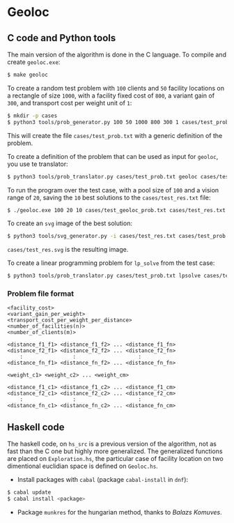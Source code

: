# Geoloc

## C code and Python tools

The main version of the algorithm is done in the C language. To compile and create `geoloc.exe`:

```bash
$ make geoloc
```

To create a random test problem with `100` clients and `50` facility locations on a rectangle of size `1000`, with a facility fixed cost of `800`, a variant gain of `300`, and transport cost per weight unit of `1`:

```bash
$ mkdir -p cases
$ python3 tools/prob_generator.py 100 50 1000 800 300 1 cases/test_prob.txt
```

This will create the file `cases/test_prob.txt` with a generic definition of the problem.

To create a definition of the problem that can be used as input for `geoloc`, you use te translator:

```bash
$ python3 tools/prob_translator.py cases/test_prob.txt geoloc cases/test_geoloc_prob.txt
```

To run the program over the test case, with a pool size of `100` and a vision range of `20`, saving the `10` best solutions to the `cases/test_res.txt` file:

```bash
$ ./geoloc.exe 100 20 10 cases/test_geoloc_prob.txt cases/test_res.txt
```

To create an `svg` image of the best solution:

```bash
$ python3 tools/svg_generator.py -i cases/test_res.txt cases/test_prob.txt cases/test_res.svg
```

`cases/test_res.svg` is the resulting image.

To create a linear programming problem for `lp_solve` from the test case:

```bash
$ python3 tools/prob_translator.py cases/test_prob.txt lpsolve cases/test_lp_prob.lp
```

### Problem file format

```
<facility_cost>
<variant_gain_per_weight>
<transport_cost_per_weight_per_distance>
<number_of_facilities(n)>
<number_of_clients(m)>

<distance_f1_f1> <distance_f1_f2> ... <distance_f1_fn>
<distance_f2_f1> <distance_f2_f2> ... <distance_f2_fn>
    :                :                    :
<distance_fn_f1> <distance_fn_f2> ... <distance_fn_fn>

<weight_c1> <weight_c2> ... <weight_cm>

<distance_f1_c1> <distance_f1_c2> ... <distance_f1_cm>
<distance_f2_c1> <distance_f2_c2> ... <distance_f2_cm>
    :                :                    :
<distance_fn_c1> <distance_fn_c2> ... <distance_fn_cm>
```

## Haskell code

The haskell code, on `hs_src` is a previous version of the algorithm, not as fast than the C one but highly more generalized. The generalized functions are placed on `Exploration.hs`, the particular case of facility location on two dimentional euclidian space is defined on `Geoloc.hs`.

* Install packages with `cabal` (package `cabal-install` in `dnf`):

```bash
$ cabal update
$ cabal install <package>
```

* Package `munkres` for the hungarian method, thanks to *Balazs Komuves*.
